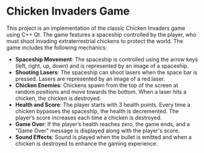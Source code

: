 
# Chicken Invaders Game

This project is an implementation of the classic Chicken Invaders game using C++ Qt. The game features a spaceship controlled by the player, who must shoot invading extraterrestrial chickens to protect the world. The game includes the following mechanics:

- **Spaceship Movement**: The spaceship is controlled using the arrow keys (left, right, up, down) and is represented by an image of a spaceship.
- **Shooting Lasers**: The spaceship can shoot lasers when the space bar is pressed. Lasers are represented by an image of a red laser.
- **Chicken Enemies**: Chickens spawn from the top of the screen at random positions and move towards the bottom. When a laser hits a chicken, the chicken is destroyed.
- **Health and Score**: The player starts with 3 health points. Every time a chicken bypasses the spaceship, the health is decremented. The player’s score increases each time a chicken is destroyed.
- **Game Over**: If the player’s health reaches zero, the game ends, and a "Game Over" message is displayed along with the player's score.
- **Sound Effects**: Sound is played when the bullet is emitted and when a chicken is destroyed to enhance the gaming experience.

